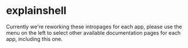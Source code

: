 # explainshell

Currently we're reworking these intropages for each app, please use the menu on the left to select other available documentation pages for each app, including this one.
